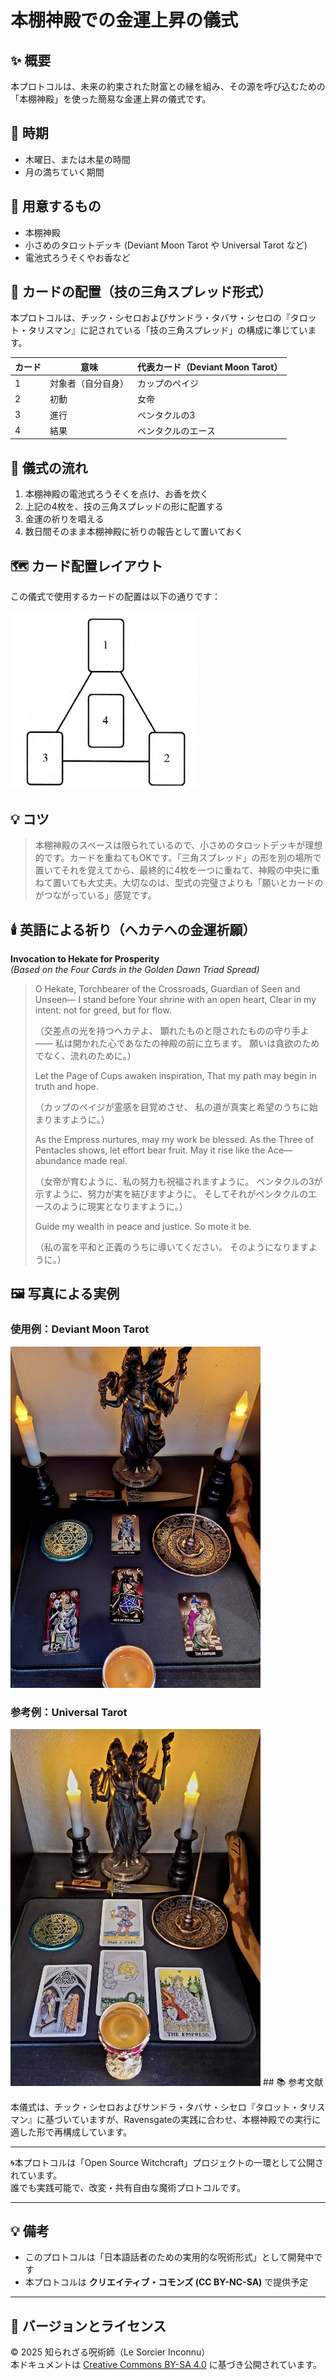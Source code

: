 # 本棚神殿での金運上昇の儀式

## ✨ 概要

本プロトコルは、未来の約束された財富との縁を組み、その源を呼び込むための「本棚神殿」を使った簡易な金運上昇の儀式です。

## 🌌 時期

- 木曜日、または木星の時間
- 月の満ちていく期間

## 📝 用意するもの

- 本棚神殿
- 小さめのタロットデッキ (Deviant Moon Tarot や Universal Tarot など)
- 電池式ろうそくやお香など

## 💫 カードの配置（技の三角スプレッド形式）

本プロトコルは、チック・シセロおよびサンドラ・タバサ・シセロの『タロット・タリスマン』に記されている「技の三角スプレッド」の構成に準じています。

| カード | 意味 | 代表カード（Deviant Moon Tarot） |
|--------|------|-------------------------------|
| 1 | 対象者（自分自身） | カップのペイジ |
| 2 | 初動 | 女帝 |
| 3 | 進行 | ペンタクルの3 |
| 4 | 結果 | ペンタクルのエース |

## 🌟 儀式の流れ

1. 本棚神殿の電池式ろうそくを点け、お香を炊く
3. 上記の4枚を、技の三角スプレッドの形に配置する
5. 金運の祈りを唱える
6. 数日間そのまま本棚神殿に祈りの報告として置いておく

## 🗺️ カード配置レイアウト

この儀式で使用するカードの配置は以下の通りです：

<img src="invoking-layout.jpg" width="300">

## 💡 コツ

> 本棚神殿のスペースは限られているので、小さめのタロットデッキが理想的です。カードを重ねてもOKです。「三角スプレッド」の形を別の場所で置いてそれを覚えてから、最終的に4枚を一つに重ねて、神殿の中央に重ねて置いても大丈夫。大切なのは、型式の完璧さよりも「願いとカードのがつながっている」感覚です。

## 🕯️ 英語による祈り（ヘカテへの金運祈願）

**Invocation to Hekate for Prosperity**  
*(Based on the Four Cards in the Golden Dawn Triad Spread)*

> O Hekate, Torchbearer of the Crossroads,
> Guardian of Seen and Unseen—
> I stand before Your shrine with an open heart,
> Clear in my intent: not for greed, but for flow.
>
> （交差点の光を持つヘカテよ、
> 顕れたものと隠されたものの守り手よ——
> 私は開かれた心であなたの神殿の前に立ちます。
> 願いは貪欲のためでなく、流れのために。）
>
> Let the Page of Cups awaken inspiration,
> That my path may begin in truth and hope.
>
>（カップのペイジが霊感を目覚めさせ、
> 私の道が真実と希望のうちに始まりますように。）
>
> As the Empress nurtures, may my work be blessed.
> As the Three of Pentacles shows, let effort bear fruit.
> May it rise like the Ace—abundance made real.
>
> （女帝が育むように、私の努力も祝福されますように。
> ペンタクルの3が示すように、努力が実を結びますように。
> そしてそれがペンタクルのエースのように現実となりますように。）
>
> Guide my wealth in peace and justice.
> So mote it be.
>
> （私の富を平和と正義のうちに導いてください。
> そのようになりますように。）

## 🖼️ 写真による実例

### 使用例：Deviant Moon Tarot
<img src="Deviant-moon-tarot.jpg" width="400">

### 参考例：Universal Tarot
<img src="Universal-tarot.jpg" width="400">
## 📚 参考文献

本儀式は、チック・シセロおよびサンドラ・タバサ・シセロ『タロット・タリスマン』に基づいていますが、Ravensgateの実践に合わせ、本棚神殿での実行に適した形で再構成しています。

---

🌀本プロトコルは「Open Source Witchcraft」プロジェクトの一環として公開されています。  
誰でも実践可能で、改変・共有自由な魔術プロトコルです。

---

## 💡 備考

- このプロトコルは「日本語話者のための実用的な呪術形式」として開発中です  
- 本プロトコルは **クリエイティブ・コモンズ (CC BY-NC-SA)** で提供予定

---

## 🚧 バージョンとライセンス

© 2025 知られざる呪術師（Le Sorcier Inconnu）  
本ドキュメントは [Creative Commons BY-SA 4.0](https://creativecommons.org/licenses/by-sa/4.0/deed.ja) に基づき公開されています。
